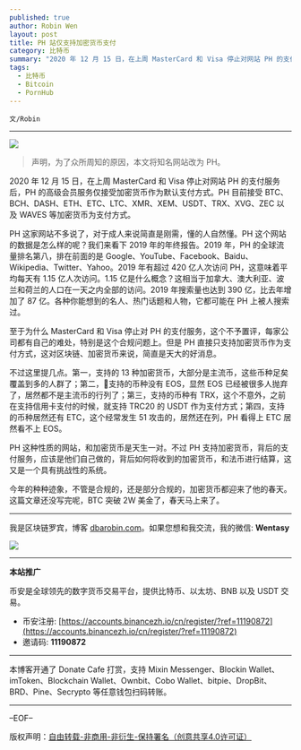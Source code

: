 ```yaml
---
published: true
author: Robin Wen
layout: post
title: PH 站仅支持加密货币支付
category: 比特币
summary: "2020 年 12 月 15 日，在上周 MasterCard 和 Visa 停止对网站 PH 的支付服务后，PH 的高级会员服务仅接受加密货币作为默认支付方式。PH 目前接受 BTC、BCH、DASH、ETH、ETC、LTC、XMR、XEM、USDT、TRX、XVG、ZEC 以及 WAVES 等加密货币为支付方式。今年的种种迹象，不管是合规的，还是部分合规的，加密货币都迎来了他的春天。这篇文章还没写完呢，BTC 突破 2W 美金了，春天马上来了。"
tags:
  - 比特币
  - Bitcoin
  - PornHub
---
```


`文/Robin`

***

![](https://cdn.dbarobin.com/llwpv6g.png)

> 声明，为了众所周知的原因，本文将知名网站改为 PH。

2020 年 12 月 15 日，在上周 MasterCard 和 Visa 停止对网站 PH 的支付服务后，PH 的高级会员服务仅接受加密货币作为默认支付方式。PH 目前接受 BTC、BCH、DASH、ETH、ETC、LTC、XMR、XEM、USDT、TRX、XVG、ZEC 以及 WAVES 等加密货币为支付方式。

PH 这家网站不多说了，对于成人来说简直是刚需，懂的人自然懂。PH 这个网站的数据是怎么样的呢？我们来看下 2019 年的年终报告。2019 年，PH 的全球流量排名第八，排在前面的是 Google、YouTube、Facebook、Baidu、Wikipedia、Twitter、Yahoo。2019 年有超过 420 亿人次访问 PH，这意味着平均每天有 1.15 亿人次访问。1.15 亿是什么概念？这相当于加拿大、澳大利亚、波兰和荷兰的人口在一天之内全部的访问。2019 年搜索量也达到 390 亿，比去年增加了 87 亿。各种你能想到的名人、热门话题和人物，它都可能在 PH 上被人搜索过。

至于为什么 MasterCard 和 Visa 停止对 PH 的支付服务，这个不予置评，每家公司都有自己的难处，特别是这个合规问题上。但是 PH 直接只支持加密货币作为支付方式，这对区块链、加密货币来说，简直是天大的好消息。

不过这里提几点。第一，支持的 13 种加密货币，大部分是主流币，这些币种足矣覆盖到多的人群了；第二，支持的币种没有 EOS，显然 EOS 已经被很多人抛弃了，居然都不是主流币的行列了；第三，支持的币种有 TRX，这个不意外，之前在支持信用卡支付的时候，就支持 TRC20 的 USDT 作为支付方式；第四，支持的币种居然还有 ETC，这个经常发生 51 攻击的，居然还在列，PH 看得上 ETC 居然看不上 EOS。

PH 这种性质的网站，和加密货币是天生一对。不过 PH 支持加密货币，背后的支付服务，应该是他们自己做的，背后如何将收到的加密货币，和法币进行结算，这又是一个具有挑战性的系统。

今年的种种迹象，不管是合规的，还是部分合规的，加密货币都迎来了他的春天。这篇文章还没写完呢，BTC 突破 2W 美金了，春天马上来了。

***

我是区块链罗宾，博客 [dbarobin.com](https://dbarobin.com/)。如果您想和我交流，我的微信: **Wentasy**

![](https://cdn.dbarobin.com/v4yywe2.png)

***

**本站推广**

币安是全球领先的数字货币交易平台，提供比特币、以太坊、BNB 以及 USDT 交易。

* 币安注册: [https://accounts.binancezh.io/cn/register/?ref=11190872](https://accounts.binancezh.io/cn/register/?ref=11190872)
* 邀请码: **11190872**

***

本博客开通了 Donate Cafe 打赏，支持 Mixin Messenger、Blockin Wallet、imToken、Blockchain Wallet、Ownbit、Cobo Wallet、bitpie、DropBit、BRD、Pine、Secrypto 等任意钱包扫码转账。

<center>
    <div class="--donate-button"
         data-button-id="f8b9df0d-af9a-460d-8258-d3f435445075"
    ></div>
</center>

***

–EOF–

版权声明：[自由转载-非商用-非衍生-保持署名（创意共享4.0许可证）](http://creativecommons.org/licenses/by-nc-nd/4.0/deed.zh)